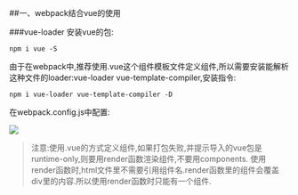 ##一、webpack结合vue的使用

###vue-loader
安装vue的包:

	npm i vue -S

由于在webpack中,推荐使用.vue这个组件模板文件定义组件,所以需要安装能解析这种文件的loader:vue-loader vue-template-compiler,安装指令:

	npm i vue-loader vue-template-compiler -D

在webpack.config.js中配置:

![](https://i.imgur.com/ed1Gti8.png)

>注意:使用.vue的方式定义组件,如果打包失败,并提示导入的vue包是runtime-only,则要用render函数渲染组件,不要用components.
使用render函数时,html文件里不需要引用组件名.render函数里的组件会覆盖div里的内容.所以使用render函数时只能有一个组件.
